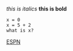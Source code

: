 
*this is italics*
**this is bold**

```
x = 0
x = 5 + 2
what is x?
```

[ESPN](https://www.espn.com)
